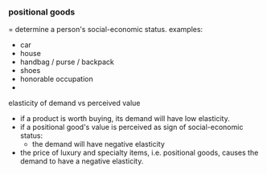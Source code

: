 
### positional goods
  = determine a person's social-economic status.
  examples:
  * car
  * house
  * handbag / purse / backpack
  * shoes
  * honorable occupation
  * 

elasticity of demand vs perceived value
* if a product is worth buying, its demand will have low elasticity.
* if a positional good's value is perceived as sign of social-economic status:
  * the demand will have negative elasticity
* the price of luxury and specialty items, i.e. positional goods, causes the demand to have a negative elasticity.


